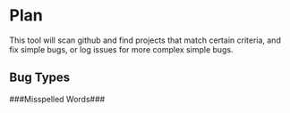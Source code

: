 Plan
=========

This tool will scan github and find projects that match certain criteria, and fix simple bugs, or log issues for more complex simple bugs.


Bug Types
-----------

###Misspelled Words###

